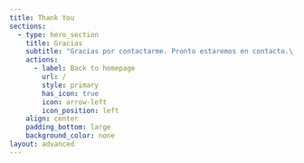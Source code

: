 ```yaml
---
title: Thank You
sections:
  - type: hero_section
    title: Gracias
    subtitle: "Gracias por contactarme. Pronto estaremos en contacto.\_ \_ \_ \_ \_ \_ \_ Que tengas un increíble día!"
    actions:
      - label: Back to homepage
        url: /
        style: primary
        has_icon: true
        icon: arrow-left
        icon_position: left
    align: center
    padding_bottom: large
    background_color: none
layout: advanced
---
```

